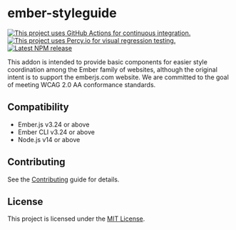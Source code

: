 # ember-styleguide

[![This project uses GitHub Actions for continuous integration.](https://github.com/ember-learn/ember-styleguide/workflows/CI/badge.svg)](https://github.com/ember-learn/ember-styleguide/actions?query=workflow%3ACI)
[![This project uses Percy.io for visual regression testing.](https://percy.io/static/images/percy-badge.svg)](https://percy.io/Ember/ember-styleguide)
[![Latest NPM release](https://img.shields.io/npm/v/ember-styleguide.svg)](https://www.npmjs.com/package/ember-styleguide.svg)


This addon is intended to provide basic components for easier style coordination among the Ember family of websites, although the original intent is to support the emberjs.com website. We are committed to the goal of meeting WCAG 2.0 AA conformance standards.


## Compatibility

* Ember.js v3.24 or above
* Ember CLI v3.24 or above
* Node.js v14 or above

## Contributing

See the [Contributing](CONTRIBUTING.md) guide for details.

## License

This project is licensed under the [MIT License](LICENSE.md).

